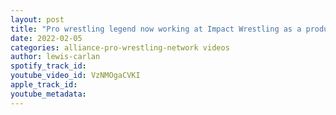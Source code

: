 ```yaml
---
layout: post
title: "Pro wrestling legend now working at Impact Wrestling as a producer and coach"
date: 2022-02-05
categories: alliance-pro-wrestling-network videos
author: lewis-carlan
spotify_track_id: 
youtube_video_id: VzNMOgaCVKI
apple_track_id: 
youtube_metadata: 
---
```


